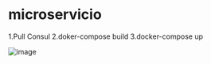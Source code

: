 # microservicio
1.Pull Consul 2.doker-compose build 3.docker-compose up


![image](https://user-images.githubusercontent.com/22926607/142149092-ea8bfec7-d161-4ece-aa1d-4827099917ef.png)
